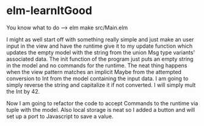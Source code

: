 # elm-learnItGood

You know what to do --> elm make src/Main.elm

I might as well start off with something really simple and just make an user input in the view and have the runtime give it to my update function which updates the empty model with the string from the union Msg type variants' associated data.  The init function of the program just puts an empty string in the model and no commands for the runtime.  The neat thing happens when the view pattern matches an implicit Maybe from the attempted conversion to Int from the model containing the input data.  I am going to simply reverse the string and capitalize it if not converted.  I will simply mult the Int by 42. 
	
Now I am going to refactor the code to accept Commands to the runtime via tuple with the model.  Also local storage is neat so I added a button and will set up a port to Javascript to save a value.